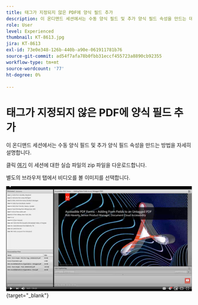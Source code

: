 ```yaml
---
title: 태그가 지정되지 않은 PDF에 양식 필드 추가
description: 이 온디맨드 세션에서는 수동 양식 필드 및 추가 양식 필드 속성을 만드는 데 대해 자세히 설명합니다
role: User
level: Experienced
thumbnail: KT-8613.jpg
jira: KT-8613
exl-id: 73e0e348-126b-440b-a90e-061911781b76
source-git-commit: ad54f7afa78b0fbb31eccf455723a8890cb92355
workflow-type: tm+mt
source-wordcount: '77'
ht-degree: 0%

---
```


# 태그가 지정되지 않은 PDF에 양식 필드 추가

이 온디맨드 세션에서는 수동 양식 필드 및 추가 양식 필드 속성을 만드는 방법을 자세히 설명합니다.

클릭 [여기](../assets/accessibilitysession6.zip) 이 세션에 대한 실습 파일의 zip 파일을 다운로드합니다.

별도의 브라우저 탭에서 비디오를 볼 이미지를 선택합니다.

[![세션 6 비디오](../assets/Accessibilitysession6_YT.png)](https://youtu.be/xh4pJQiY0nw){target="_blank"}

